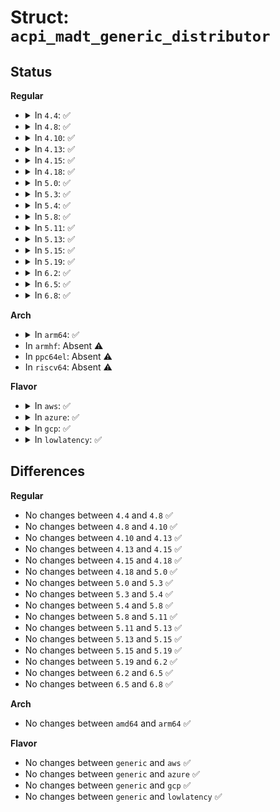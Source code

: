 # Struct: <code>acpi_madt_generic_distributor</code>

## Status
<b>Regular</b>
<ul>
<li>
<details>
<summary>In <code>4.4</code>: ✅</summary>

```c
struct acpi_madt_generic_distributor {
    struct acpi_subtable_header header;
    u16 reserved;
    u32 gic_id;
    u64 base_address;
    u32 global_irq_base;
    u8 version;
    u8 reserved2[3];
};
```
</details>
</li>
<li>
<details>
<summary>In <code>4.8</code>: ✅</summary>

```c
struct acpi_madt_generic_distributor {
    struct acpi_subtable_header header;
    u16 reserved;
    u32 gic_id;
    u64 base_address;
    u32 global_irq_base;
    u8 version;
    u8 reserved2[3];
};
```
</details>
</li>
<li>
<details>
<summary>In <code>4.10</code>: ✅</summary>

```c
struct acpi_madt_generic_distributor {
    struct acpi_subtable_header header;
    u16 reserved;
    u32 gic_id;
    u64 base_address;
    u32 global_irq_base;
    u8 version;
    u8 reserved2[3];
};
```
</details>
</li>
<li>
<details>
<summary>In <code>4.13</code>: ✅</summary>

```c
struct acpi_madt_generic_distributor {
    struct acpi_subtable_header header;
    u16 reserved;
    u32 gic_id;
    u64 base_address;
    u32 global_irq_base;
    u8 version;
    u8 reserved2[3];
};
```
</details>
</li>
<li>
<details>
<summary>In <code>4.15</code>: ✅</summary>

```c
struct acpi_madt_generic_distributor {
    struct acpi_subtable_header header;
    u16 reserved;
    u32 gic_id;
    u64 base_address;
    u32 global_irq_base;
    u8 version;
    u8 reserved2[3];
};
```
</details>
</li>
<li>
<details>
<summary>In <code>4.18</code>: ✅</summary>

```c
struct acpi_madt_generic_distributor {
    struct acpi_subtable_header header;
    u16 reserved;
    u32 gic_id;
    u64 base_address;
    u32 global_irq_base;
    u8 version;
    u8 reserved2[3];
};
```
</details>
</li>
<li>
<details>
<summary>In <code>5.0</code>: ✅</summary>

```c
struct acpi_madt_generic_distributor {
    struct acpi_subtable_header header;
    u16 reserved;
    u32 gic_id;
    u64 base_address;
    u32 global_irq_base;
    u8 version;
    u8 reserved2[3];
};
```
</details>
</li>
<li>
<details>
<summary>In <code>5.3</code>: ✅</summary>

```c
struct acpi_madt_generic_distributor {
    struct acpi_subtable_header header;
    u16 reserved;
    u32 gic_id;
    u64 base_address;
    u32 global_irq_base;
    u8 version;
    u8 reserved2[3];
};
```
</details>
</li>
<li>
<details>
<summary>In <code>5.4</code>: ✅</summary>

```c
struct acpi_madt_generic_distributor {
    struct acpi_subtable_header header;
    u16 reserved;
    u32 gic_id;
    u64 base_address;
    u32 global_irq_base;
    u8 version;
    u8 reserved2[3];
};
```
</details>
</li>
<li>
<details>
<summary>In <code>5.8</code>: ✅</summary>

```c
struct acpi_madt_generic_distributor {
    struct acpi_subtable_header header;
    u16 reserved;
    u32 gic_id;
    u64 base_address;
    u32 global_irq_base;
    u8 version;
    u8 reserved2[3];
};
```
</details>
</li>
<li>
<details>
<summary>In <code>5.11</code>: ✅</summary>

```c
struct acpi_madt_generic_distributor {
    struct acpi_subtable_header header;
    u16 reserved;
    u32 gic_id;
    u64 base_address;
    u32 global_irq_base;
    u8 version;
    u8 reserved2[3];
};
```
</details>
</li>
<li>
<details>
<summary>In <code>5.13</code>: ✅</summary>

```c
struct acpi_madt_generic_distributor {
    struct acpi_subtable_header header;
    u16 reserved;
    u32 gic_id;
    u64 base_address;
    u32 global_irq_base;
    u8 version;
    u8 reserved2[3];
};
```
</details>
</li>
<li>
<details>
<summary>In <code>5.15</code>: ✅</summary>

```c
struct acpi_madt_generic_distributor {
    struct acpi_subtable_header header;
    u16 reserved;
    u32 gic_id;
    u64 base_address;
    u32 global_irq_base;
    u8 version;
    u8 reserved2[3];
};
```
</details>
</li>
<li>
<details>
<summary>In <code>5.19</code>: ✅</summary>

```c
struct acpi_madt_generic_distributor {
    struct acpi_subtable_header header;
    u16 reserved;
    u32 gic_id;
    u64 base_address;
    u32 global_irq_base;
    u8 version;
    u8 reserved2[3];
};
```
</details>
</li>
<li>
<details>
<summary>In <code>6.2</code>: ✅</summary>

```c
struct acpi_madt_generic_distributor {
    struct acpi_subtable_header header;
    u16 reserved;
    u32 gic_id;
    u64 base_address;
    u32 global_irq_base;
    u8 version;
    u8 reserved2[3];
};
```
</details>
</li>
<li>
<details>
<summary>In <code>6.5</code>: ✅</summary>

```c
struct acpi_madt_generic_distributor {
    struct acpi_subtable_header header;
    u16 reserved;
    u32 gic_id;
    u64 base_address;
    u32 global_irq_base;
    u8 version;
    u8 reserved2[3];
};
```
</details>
</li>
<li>
<details>
<summary>In <code>6.8</code>: ✅</summary>

```c
struct acpi_madt_generic_distributor {
    struct acpi_subtable_header header;
    u16 reserved;
    u32 gic_id;
    u64 base_address;
    u32 global_irq_base;
    u8 version;
    u8 reserved2[3];
};
```
</details>
</li>
</ul>
<b>Arch</b>
<ul>
<li>
<details>
<summary>In <code>arm64</code>: ✅</summary>

```c
struct acpi_madt_generic_distributor {
    struct acpi_subtable_header header;
    u16 reserved;
    u32 gic_id;
    u64 base_address;
    u32 global_irq_base;
    u8 version;
    u8 reserved2[3];
};
```
</details>
</li>
<li>
In <code>armhf</code>: Absent ⚠️
</li>
<li>
In <code>ppc64el</code>: Absent ⚠️
</li>
<li>
In <code>riscv64</code>: Absent ⚠️
</li>
</ul>
<b>Flavor</b>
<ul>
<li>
<details>
<summary>In <code>aws</code>: ✅</summary>

```c
struct acpi_madt_generic_distributor {
    struct acpi_subtable_header header;
    u16 reserved;
    u32 gic_id;
    u64 base_address;
    u32 global_irq_base;
    u8 version;
    u8 reserved2[3];
};
```
</details>
</li>
<li>
<details>
<summary>In <code>azure</code>: ✅</summary>

```c
struct acpi_madt_generic_distributor {
    struct acpi_subtable_header header;
    u16 reserved;
    u32 gic_id;
    u64 base_address;
    u32 global_irq_base;
    u8 version;
    u8 reserved2[3];
};
```
</details>
</li>
<li>
<details>
<summary>In <code>gcp</code>: ✅</summary>

```c
struct acpi_madt_generic_distributor {
    struct acpi_subtable_header header;
    u16 reserved;
    u32 gic_id;
    u64 base_address;
    u32 global_irq_base;
    u8 version;
    u8 reserved2[3];
};
```
</details>
</li>
<li>
<details>
<summary>In <code>lowlatency</code>: ✅</summary>

```c
struct acpi_madt_generic_distributor {
    struct acpi_subtable_header header;
    u16 reserved;
    u32 gic_id;
    u64 base_address;
    u32 global_irq_base;
    u8 version;
    u8 reserved2[3];
};
```
</details>
</li>
</ul>

## Differences
<b>Regular</b>
<ul>
<li>
No changes between <code>4.4</code> and <code>4.8</code> ✅
</li>
<li>
No changes between <code>4.8</code> and <code>4.10</code> ✅
</li>
<li>
No changes between <code>4.10</code> and <code>4.13</code> ✅
</li>
<li>
No changes between <code>4.13</code> and <code>4.15</code> ✅
</li>
<li>
No changes between <code>4.15</code> and <code>4.18</code> ✅
</li>
<li>
No changes between <code>4.18</code> and <code>5.0</code> ✅
</li>
<li>
No changes between <code>5.0</code> and <code>5.3</code> ✅
</li>
<li>
No changes between <code>5.3</code> and <code>5.4</code> ✅
</li>
<li>
No changes between <code>5.4</code> and <code>5.8</code> ✅
</li>
<li>
No changes between <code>5.8</code> and <code>5.11</code> ✅
</li>
<li>
No changes between <code>5.11</code> and <code>5.13</code> ✅
</li>
<li>
No changes between <code>5.13</code> and <code>5.15</code> ✅
</li>
<li>
No changes between <code>5.15</code> and <code>5.19</code> ✅
</li>
<li>
No changes between <code>5.19</code> and <code>6.2</code> ✅
</li>
<li>
No changes between <code>6.2</code> and <code>6.5</code> ✅
</li>
<li>
No changes between <code>6.5</code> and <code>6.8</code> ✅
</li>
</ul>
<b>Arch</b>
<ul>
<li>
No changes between <code>amd64</code> and <code>arm64</code> ✅
</li>
</ul>
<b>Flavor</b>
<ul>
<li>
No changes between <code>generic</code> and <code>aws</code> ✅
</li>
<li>
No changes between <code>generic</code> and <code>azure</code> ✅
</li>
<li>
No changes between <code>generic</code> and <code>gcp</code> ✅
</li>
<li>
No changes between <code>generic</code> and <code>lowlatency</code> ✅
</li>
</ul>

